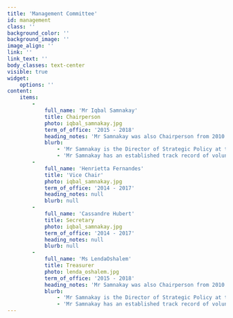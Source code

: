 ```yaml
---
title: 'Management Committee'
id: management
class: ''
background_color: ''
background_image: ''
image_align: ''
link: ''
link_text: ''
body_classes: text-center
visible: true
widget:
    options: ''
content:
    items:
        -
            full_name: 'Mr Iqbal Samnakay'
            title: Chairperson
            photo: iqbal_samnakay.jpg
            term_of_office: '2015 - 2018'
            heading_notes: 'Mr Samnakay was also Chairperson from 2010 - 2012'
            blurb:
                - 'Mr Samnakay is the Director of Strategic Policy at the Department of Water. He holds undergraduate and post-graduate qualifications in science, occupational health and safety and public health.'
                - 'Mr Samnakay has an established track record of voluntary and community work through sports and social organisations including membership of the Muslim Social and Sports Association  for 16 years, holding the positions of Secretary and Chairman at various times.'
        -
            full_name: 'Henrietta Fernandes'
            title: 'Vice Chair'
            photo: iqbal_samnakay.jpg
            term_of_office: '2014 - 2017'
            heading_notes: null
            blurb: null
        -
            full_name: 'Cassandre Hubert'
            title: Secretary
            photo: iqbal_samnakay.jpg
            term_of_office: '2014 - 2017'
            heading_notes: null
            blurb: null
        -
            full_name: 'Ms LendaOshalem'
            title: Treasurer
            photo: lenda_oshalem.jpg
            term_of_office: '2015 - 2018'
            heading_notes: 'Mr Samnakay was also Chairperson from 2010 - 2012'
            blurb:
                - 'Mr Samnakay is the Director of Strategic Policy at the Department of Water. He holds undergraduate and post-graduate qualifications in science, occupational health and safety and public health.'
                - 'Mr Samnakay has an established track record of voluntary and community work through sports and social organisations including membership of the Muslim Social and Sports Association  for 16 years, holding the positions of Secretary and Chairman at various times.'
---
```


